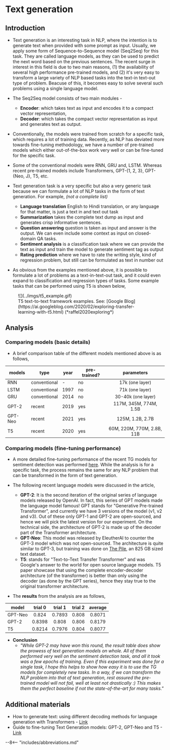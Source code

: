 Text generation
========================

## Introduction

- Text generation is an interesting task in NLP, where the intention is to generate text when provided with some prompt as input. Usually, we apply some form of Sequence-to-Sequence model (Seq2Seq) for this task. They are called language models, as they can be used to predict the next word based on the previous sentences. The recent surge in interest in this field is due to two main reasons, (1) the availability of several high performance pre-trained models, and (2) it's very easy to transform a large variety of NLP based tasks into the text-in text-out type of problem. Beacuse of this, it becomes easy to solve several such problems using a single language model.

- The Seq2Seq model consists of two main modules - 
  - **Encoder**: which takes text as input and encodes it to a compact vector representation, 
  - **Decoder**: which takes the compact vector representation as input and generates text as output. 

- Conventionally, the models were trained from scratch for a specific task, which requires a lot of training data. Recently, as NLP has deviated more towards fine-tuning methodology, we have a number of pre-trained models which either out-of-the-box work very well or can be fine-tuned for the specific task.

- Some of the conventional models were RNN, GRU and, LSTM. Whereas recent pre-trained models include Transformers, GPT-{1, 2, 3}, GPT-{Neo, J}, T5, etc.

- Text generation task is a very specific but also a very generic task because we can formulate a lot of NLP tasks in the form of text generation. For example, *(not a complete list)*
  - **Language translation** English to Hindi translation, or any language for that matter, is just a text in and text out task
  - **Summarization** takes the complete text dump as input and generates crisp informative sentences.
  - **Question answering** question is taken as input and answer is the output. We can even include some context as input on closed-domain QA tasks.
  - **Sentiment analysis** is a classification task where we can provide the text as input and train the model to generate sentiment tag as output
  - **Rating prediction** where we have to rate the writing style, kind of regression problem, but still can be formulated as text in number out

- As obvious from the examples mentioned above, it is possible to formulate a lot of problems as a text-in-text-out task, and it could even expand to classification and regression types of tasks. Some example tasks that can be performed using T5 is shown below, 

<figure markdown> 
        ![](../imgs/t5_example.gif)
        <figcaption>T5 text-to-text framework examples. See: [Google Blog](https://ai.googleblog.com/2020/02/exploring-transfer-learning-with-t5.html) (*raffel2020exploring*)</figcaption>
        </figure>

<!-- ## Recent language models

**TODO**

### Prompt engineering

**TODO**

### Text generation strategies

**TODO** -->
## Analysis

### Comparing models (basic details)

- A brief comparison table of the different models mentioned above is as follows,

| models  | type         | year | pre-trained? |         parameters         |
|---------|--------------|------|--------------|:--------------------------:|
| RNN     | conventional | -    | no           |       17k (one layer)      |
| LSTM    | conventional | 1997 | no           | 71k (one layer)            |
| GRU     | conventional | 2014 | no           | 30-40k (one layer)         |
| GPT-2   | recent       | 2019 | yes          | 117M, 345M, 774M, 1.5B     |
| GPT-Neo | recent       | 2021 | yes          | 125M, 1.2B, 2.7B           |
| T5      | recent       | 2020 | yes          | 60M, 220M, 770M, 2.8B, 11B |

### Comparing models (fine-tuning performance)

- A more detailed fine-tuning performance of the recent TG models for sentiment detection was performed [here](https://towardsdatascience.com/guide-to-fine-tuning-text-generation-models-gpt-2-gpt-neo-and-t5-dc5de6b3bc5e). While the analysis is for a specific task, the process remains the same for any NLP problem that can be transformed in the form of text generation. 
- The following recent language models were discussed in the article, 
  - **GPT-2**: It is the second iteration of the original series of language models released by OpenAI. In fact, this series of GPT models made the language model famous! GPT stands for "Generative Pre-trained Transformer", and currently we have 3 versions of the model (v1, v2 and v3). Out of these only GPT-1 and GPT-2 are open-sourced, and hence we will pick the latest version for our experiment. On the technical side, the architecture of GPT-2 is made up of the decoder part of the Transformer architecture.
  - **GPT-Neo**: This model was released by  EleutherAI to counter the GPT-3 model which was not open-sourced. The architecture is quite similar to GPT-3, but training was done on [The Pile](https://pile.eleuther.ai/), an 825 GB sized text dataset.
  - **T5**: stands for "Text-to-Text Transfer Transformer" and was Google's answer to the world for open source language models. T5 paper showcase that using the complete encoder-decoder architecture (of the transformer) is better than only using the decoder (as done by the GPT series), hence they stay true to the original transformer architecture.

- The **results** from the analysis are as follows,

| model   | trial   0 | trial   1 | trial   2 | average |
|---------|:---------:|:---------:|:---------:|:-------:|
| GPT-Neo |   0.824   |   0.7893  |   0.808   |  0.8071 |
|   GPT-2 |   0.8398  |   0.808   |   0.806   |  0.8179 |
|      T5 |   0.8214  |   0.7976  |   0.804   |  0.8077 |

- **Conclusion**
    - *"While GPT-2 may have won this round, the result table does show the prowess of text generation models on whole. All of them performed very well on the sentiment detection task, and all it took was a few epochs of training. Even if this experiment was done for a single task, I hope this helps to show how easy it is to use the TG models for completely new tasks. In a way, if we can transform the NLP problem into that of text generation, rest assured the pre-trained model will not fail, well at least not drastically :) This makes them the perfect baseline if not the state-of-the-art for many tasks."*
## Additional materials

- How to generate text: using different decoding methods for language generation with Transformers - [Link](https://huggingface.co/blog/how-to-generate)
- Guide to fine-tuning Text Generation models: GPT-2, GPT-Neo and T5 - [Link](https://towardsdatascience.com/guide-to-fine-tuning-text-generation-models-gpt-2-gpt-neo-and-t5-dc5de6b3bc5e)



--8<-- "includes/abbreviations.md"